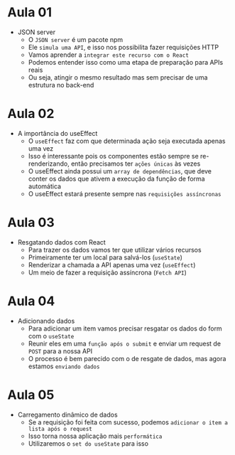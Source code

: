 # Aula 01

- JSON server
  - O `JSON server` é um pacote npm
  - Ele `simula uma API`, e isso nos possibilita fazer requisições HTTP
  - Vamos aprender a `integrar este recurso com o React`
  - Podemos entender isso como uma etapa de preparação para APIs reais
  - Ou seja, atingir o mesmo resultado mas sem precisar de uma estrutura no back-end

# Aula 02

- A importância do useEffect
  - O `useEffect` faz com que determinada ação seja executada apenas uma vez
  - Isso é interessante pois os componentes estão sempre se re-renderizando, então precisamos ter `ações únicas` às vezes
  - O useEffect ainda possui um `array de dependências`, que deve conter os dados que ativem a execução da função de forma automática
  - O useEffect estará presente sempre nas `requisições assíncronas`

# Aula 03

- Resgatando dados com React
  - Para trazer os dados vamos ter que utilizar vários recursos
  - Primeiramente ter um local para salvá-los (`useState`)
  - Renderizar a chamada a API apenas uma vez (`useEffect`)
  - Um meio de fazer a requisição assíncrona (`Fetch API`)

# Aula 04

- Adicionando dados
  - Para adicionar um item vamos precisar resgatar os dados do form com o `useState`
  - Reunir eles em uma `função após o submit` e enviar um request de `POST` para a nossa API
  - O processo é bem parecido com o de resgate de dados, mas agora estamos `enviando dados`

# Aula 05

- Carregamento dinâmico de dados
  - Se a requisição foi feita com sucesso, podemos `adicionar o item a lista após o request`
  - Isso torna nossa aplicação mais `performática`
  - Utilizaremos o `set do useState` para isso